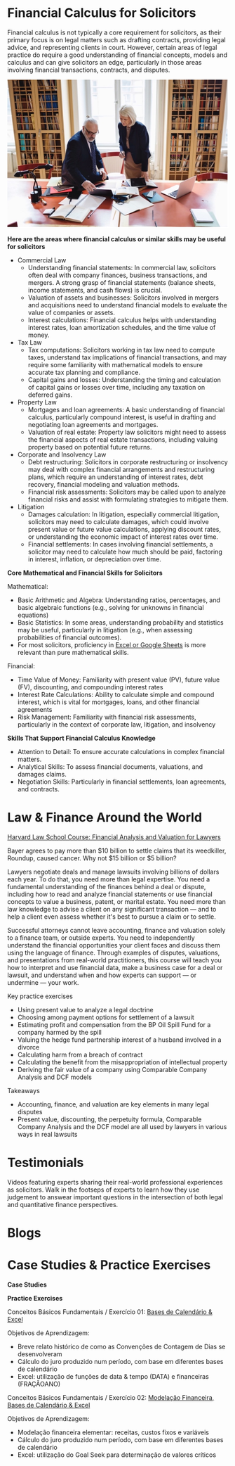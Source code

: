 # Financial Calculus for Solicitors
Financial calculus is not typically a core requirement for solicitors, as their primary focus is on legal matters such as drafting contracts, providing legal advice, and representing clients in court. However, certain areas of legal practice do require a good understanding of financial concepts, models and calculus and can give solicitors an edge, particularly in those areas involving financial transactions, contracts, and disputes.

![Solicitadores](https://github.com/ASaragga/FinCalc/blob/main/Solicitadores01.jpg)

**Here are the areas where financial calculus or similar skills may be useful for solicitors**

- Commercial Law
  - Understanding financial statements: In commercial law, solicitors often deal with company finances, business transactions, and mergers. A strong grasp of financial statements (balance sheets, income statements, and cash flows) is crucial.
  - Valuation of assets and businesses: Solicitors involved in mergers and acquisitions need to understand financial models to evaluate the value of companies or assets.
  - Interest calculations: Financial calculus helps with understanding interest rates, loan amortization schedules, and the time value of money.
- Tax Law
  - Tax computations: Solicitors working in tax law need to compute taxes, understand tax implications of financial transactions, and may require some familiarity with mathematical models to ensure accurate tax planning and compliance.
  - Capital gains and losses: Understanding the timing and calculation of capital gains or losses over time, including any taxation on deferred gains.
- Property Law
  - Mortgages and loan agreements: A basic understanding of financial calculus, particularly compound interest, is useful in drafting and negotiating loan agreements and mortgages.
  - Valuation of real estate: Property law solicitors might need to assess the financial aspects of real estate transactions, including valuing property based on potential future returns.
- Corporate and Insolvency Law
  - Debt restructuring: Solicitors in corporate restructuring or insolvency may deal with complex financial arrangements and restructuring plans, which require an understanding of interest rates, debt recovery, financial modeling and valuation methods.
  - Financial risk assessments: Solicitors may be called upon to analyze financial risks and assist with formulating strategies to mitigate them.
- Litigation
  - Damages calculation: In litigation, especially commercial litigation, solicitors may need to calculate damages, which could involve present value or future value calculations, applying discount rates, or understanding the economic impact of interest rates over time.
  - Financial settlements: In cases involving financial settlements, a solicitor may need to calculate how much should be paid, factoring in interest, inflation, or depreciation over time.

**Core Mathematical and Financial Skills for Solicitors**

Mathematical:
- Basic Arithmetic and Algebra: Understanding ratios, percentages, and basic algebraic functions (e.g., solving for unknowns in financial equations)
- Basic Statistics: In some areas, understanding probability and statistics may be useful, particularly in litigation (e.g., when assessing probabilities of financial outcomes).
- For most solicitors, proficiency in <ins>Excel or Google Sheets</ins> is more relevant than pure mathematical skills.

Financial:
- Time Value of Money: Familiarity with present value (PV), future value (FV), discounting, and compounding interest rates
- Interest Rate Calculations: Ability to calculate simple and compound interest, which is vital for mortgages, loans, and other financial agreements
- Risk Management: Familiarity with financial risk assessments, particularly in the context of corporate law, litigation, and insolvency

**Skills That Support Financial Calculus Knowledge**
- Attention to Detail: To ensure accurate calculations in complex financial matters.
- Analytical Skills: To assess financial documents, valuations, and damages claims.
- Negotiation Skills: Particularly in financial settlements, loan agreements, and contracts.

# Law & Finance Around the World

[Harvard Law School Course: Financial Analysis and Valuation for Lawyers](https://www.youtube.com/watch?v=QPoRUsRzcPM)

Bayer agrees to pay more than $10 billion to settle claims that its weedkiller, Roundup, caused cancer. Why not $15 billion or $5 billion?

Lawyers negotiate deals and manage lawsuits involving billions of dollars each year. To do that, you need more than legal expertise. You need a fundamental understanding of the finances behind a deal or dispute, including how to read and analyze financial statements or use financial concepts to value a business, patent, or marital estate. You need more than law knowledge to advise a client on any significant transaction — and to help a client even assess whether it's best to pursue a claim or to settle.

Successful attorneys cannot leave accounting, finance and valuation solely to a finance team, or outside experts. You need to independently understand the financial opportunities your client faces and discuss them using the language of finance. Through examples of disputes, valuations, and presentations from real-world practitioners, this course will teach you how to interpret and use financial data, make a business case for a deal or lawsuit, and understand when and how experts can support — or undermine — your work. 

Key practice exercises
- Using present value to analyze a legal doctrine
- Choosing among payment options for settlement of a lawsuit
- Estimating profit and compensation from the BP Oil Spill Fund for a company harmed by the spill
- Valuing the hedge fund partnership interest of a husband involved in a divorce
- Calculating harm from a breach of contract
- Calculating the benefit from the misappropriation of intellectual property
- Deriving the fair value of a company using Comparable Company Analysis and DCF models

Takeaways
- Accounting, finance, and valuation are key elements in many legal disputes
- Present value, discounting, the perpetuity formula, Comparable Company Analysis and the DCF model are all used by lawyers in various ways in real lawsuits


# Testimonials

Videos featuring experts sharing their real-world professional experiences as solicitors. Walk in the footseps of experts to learn how they use judgement to answear important questions in the intersection of both legal and quantitative finance perspectives.

# Blogs

# Case Studies & Practice Exercises

**Case Studies**

**Practice Exercises**

Conceitos Básicos Fundamentais / Exercício 01: [Bases de Calendário & Excel](https://github.com/ASaragga/FinCalc/blob/main/Exercicio01.pdf)

Objetivos de Aprendizagem:
- Breve relato histórico de como as Convenções de Contagem de Dias se desenvolveram
- Cálculo do juro produzido num período, com base em diferentes bases de calendário
- Excel: utilização de funções de data & tempo (DATA) e financeiras (FRAÇÃOANO)  

Conceitos Básicos Fundamentais / Exercício 02: [Modelação Financeira, Bases de Calendário & Excel](https://github.com/ASaragga/FinCalc/blob/main/Assets/Exercicio02.pdf)

Objetivos de Aprendizagem:
- Modelação financeira elementar: receitas, custos fixos e variáveis
- Cálculo do juro produzido num período, com base em diferentes bases de calendário
- Excel: utilização do Goal Seek para determinação de valores críticos
